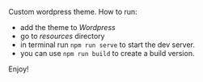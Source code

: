 Custom wordpress theme.
How to run:

+ add the theme to  *Wordpress*
+ go to _resources_ directory
+ in terminal run `npm run serve` to start the dev server.
+ you can use `npm run build` to create a build version.

Enjoy!